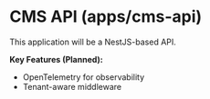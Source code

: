 # CMS API (apps/cms-api)

This application will be a NestJS-based API.

**Key Features (Planned):**
- OpenTelemetry for observability
- Tenant-aware middleware
